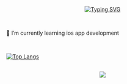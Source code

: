 <div align="center">
	
[![Typing SVG](https://readme-typing-svg.herokuapp.com?font=Oleo+Script&color=336B7C&size=35&center=true&vCenter=true&width=404&height=53&lines=%E3%80%80%E3%80%80Hi+there%2C+I'm+Sunjoo.+%E3%80%80%E3%80%80)](https://git.io/typing-svg)
	
</div>

<br>

🌱 I’m currently learning ios app development

<br>

[![Top Langs](https://github-readme-stats.vercel.app/api/top-langs/?username=snnzzoo&layout=compact)](https://github.com/anuraghazra/github-readme-stats)

<br>

<div id="header" align="center">
  <img src="https://www.moma.org/d/assets/W1siZiIsIjIwMTkvMDkvMTgvOTdlb2s2NHFral82NjZfMTk1OV9hX2NfQ0NDUl9GdWxsX3NpemVfSlBFRy5qcGciXSxbInAiLCJjb252ZXJ0IiwiLXF1YWxpdHkgOTAgLXJlc2l6ZSAyMDAweDY2N14gLWdyYXZpdHkgQ2VudGVyIC1jcm9wIDIwMDB4NjY3KzArMCJdXQ/666_1959_a-c_CCCR-Full_size_JPEG.jpg?sha=09c0ce29fef459c5"/>
</div>

<!--
**snnzzoo/snnzzoo** is a ✨ _special_ ✨ repository because its `README.md` (this file) appears on your GitHub profile.

Here are some ideas to get you started:

- 🔭 I’m currently working on ...
- 🌱 I’m currently learning web development
- 👯 I’m looking to collaborate on ...
- 🤔 I’m looking for help with ...
- 💬 Ask me about ...
- 📫 How to reach me: ...
- 😄 Pronouns: ...
- ⚡ Fun fact: ...
-->

